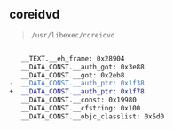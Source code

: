 ## coreidvd

> `/usr/libexec/coreidvd`

```diff

   __TEXT.__eh_frame: 0x28904
   __DATA_CONST.__auth_got: 0x3e88
   __DATA_CONST.__got: 0x2eb8
-  __DATA_CONST.__auth_ptr: 0x1f38
+  __DATA_CONST.__auth_ptr: 0x1f78
   __DATA_CONST.__const: 0x19980
   __DATA_CONST.__cfstring: 0x100
   __DATA_CONST.__objc_classlist: 0x5d0

```

